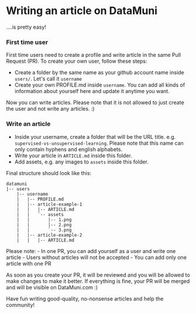 # Writing an article on DataMuni

....is pretty easy!


### First time user

First time users need to create a profile and write article in the same Pull Request (PR). To create your own user, follow these steps:

- Create a folder by the same name as your github account name inside `users/`. Let's call it `username`
- Create your own PROFILE.md inside `username`. You can add all kinds of information about yourself here and update it anytime you want.

Now you can write articles. Please note that it is not allowed to just create the user and not write any articles. :)


### Write an article

- Inside your username, create a folder that will be the URL title. e.g. `supervised-vs-unsupervised-learning`. Please note that this name can only contain hyphens and english alphabets.
- Write your article in `ARTICLE.md` inside this folder.
- Add assets, e.g. any images to `assets` inside this folder.

Final structure should look like this:

    datamuni
    |-- users
        |-- username
        |   |-- PROFILE.md
        |   |-- article-example-1
        |   |   |-- ARTICLE.md
        |   |   `-- assets
        |   |       |-- 1.png
        |   |       |-- 2.png
        |   |       `-- 3.png
        |	|-- article-example-2
        |	|   |-- ARTICLE.md


Please note:
    - In one PR, you can add yourself as a user and write one article
    - Users without articles will not be accepted
    - You can add only one article with one PR

As soon as you create your PR, it will be reviewed and you will be allowed to make changes to make it better. If everything is fine, your PR will be merged and will be visible on DataMuni.com :)


Have fun writing good-quality, no-nonsense articles and help the community!
